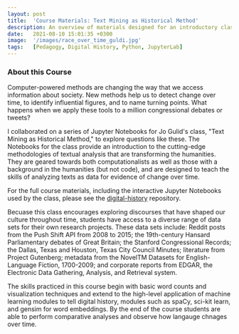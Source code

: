 ```yaml
---
layout: post
title:  'Course Materials: Text Mining as Historical Method'
description: An overview of materials designed for an introductory class on applying computation methods for digital history. A link to the full course material is included.
date:   2021-08-10 15:01:35 +0300
image:  '/images/race_over_time_guldi.jpg'
tags:   [Pedagogy, Digital History, Python, JupyterLab]
---
```

### About this Course

Computer-powered methods are changing the way that we access information about society. New methods help us to detect change over time, to identify influential figures, and to name turning points. What happens when we apply these tools to a million congressional debates or tweets?  

I collaborated on a series of Jupyter Notebooks for Jo Gulid's class, "Text Mining as Historical Method," to explore questions like these. The Notebooks for the class provide an introduction to the cutting-edge methodologies of textual analysis that are transforming the humanities. They are geared towards both computationalists as well as those with a background in the humanities (but not code), and are designed to teach the skills of analyzing texts as data for evidence of change over time. 

 For the full course materials, including the interactive Jupyter Notebooks used by the class, please see the [digital-history](https://github.com/stephbuon/digital-history) repository. 

Becuase this class encourages exploring discourses that have shaped our culture throughout time, students have access to a diverse range of data sets for their own research projects. These data sets include: Reddit posts from the Push Shift API from 2008 to 2015; the 19th-century Hansard Parliamentary debates of Great Britain; the Stanford Congressional Records; the Dallas, Texas and Houston, Texas City Council Minutes; literature from Project Gutenberg; metadata from the NovelTM Datasets for English-Language Fiction, 1700-2009; and corporate reports from EDGAR, the Electronic Data Gathering, Analysis, and Retrieval system. 

The skills practiced in this course begin with basic word counts and visualization techniques and extend to the high-level application of machine learning modules to tell digital history, modules such as spaCy, sci-kit learn, and gensim for word embeddings. By the end of the course students are able to perform comparative analyses and observe how langauge chnages over time. 
